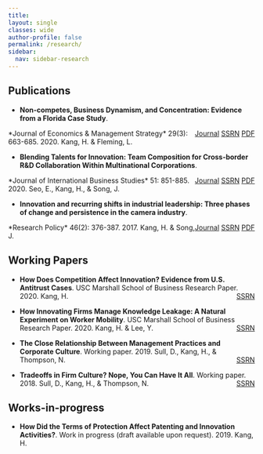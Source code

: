 ```yaml
---
title: 
layout: single
classes: wide
author-profile: false
permalink: /research/
sidebar:
  nav: sidebar-research
---
```



## Publications

+ **Non-competes, Business Dynamism, and Concentration: Evidence from a Florida Case Study**.
<span style="float:right">
  <a href="http://dx.doi.org/10.1111/jems.12349" class="btn btn--warning btn--small">Journal</a>
  <a href="https://papers.ssrn.com/sol3/papers.cfm?abstract_id=3172477" class="btn btn--info btn--small">SSRN</a>
  <a href="http://dx.doi.org/10.1111/jems.12349" class="btn btn--danger btn--small">PDF</a>
</span>
*Journal of Economics & Management Strategy* 29(3): 663-685. 2020. Kang, H. & Fleming, L. 
    
+ **Blending Talents for Innovation: Team Composition for Cross-border R&D Collaboration Within Multinational Corporations**.
<span style="float:right">
  <a href="https://doi.org/10.1057/s41267-020-00331-z" class="btn btn--warning btn--small">Journal</a>
  <a href="https://papers.ssrn.com/sol3/papers.cfm?abstract_id=3575878" class="btn btn--info btn--small">SSRN</a>
  <a href="http://dx.doi.org/10.1111/jems.12349" class="btn btn--danger btn--small">PDF</a>
</span>
*Journal of International Business Studies* 51: 851-885. 2020. Seo, E., Kang, H., & Song, J.

+ **Innovation and recurring shifts in industrial leadership: Three phases of change and persistence in the camera industry**.
<span style="float:right">
  <a href="https://www.sciencedirect.com/science/article/pii/S004873331630138X" class="btn btn--warning btn--small">Journal</a>
  <a href="https://papers.ssrn.com/sol3/papers.cfm?abstract_id=3172481" class="btn btn--info btn--small">SSRN</a>
  <a href="http://dx.doi.org/10.1111/jems.12349" class="btn btn--danger btn--small">PDF</a>
</span>
*Research Policy* 46(2): 376-387. 2017. Kang, H. & Song, J.
 
## Working Papers

+ **How Does Competition Affect Innovation? Evidence from U.S. Antitrust Cases**.  USC Marshall School of Business Research Paper. 2020. Kang, H.<span style="float:right"><a href="https://papers.ssrn.com/sol3/papers.cfm?abstract_id=3516974" class="btn btn--info btn--small">SSRN</a></span>

+ **How Innovating Firms Manage Knowledge Leakage: A Natural Experiment on Worker Mobility**. USC Marshall School of Business Research Paper. 2020. Kang, H. & Lee, Y.<span style="float:right"><a href="https://papers.ssrn.com/sol3/papers.cfm?abstract_id=3171829" class="btn btn--info btn--small">SSRN</a></span>

+ **The Close Relationship Between Management Practices and Corporate Culture**. Working paper. 2019. Sull, D., Kang, H., & Thompson, N.<span style="float:right"><a href="https://papers.ssrn.com/sol3/papers.cfm?abstract_id=3462116" class="btn btn--info btn--small">SSRN</a></span>

+ **Tradeoffs in Firm Culture? Nope, You Can Have It All**. Working paper. 2018. Sull, D., Kang, H., & Thompson, N.<span style="float:right"><a href="https://papers.ssrn.com/sol3/papers.cfm?abstract_id=3228167" class="btn btn--info btn--small">SSRN</a></span>

## Works-in-progress

+ **How Did the Terms of Protection Affect Patenting and Innovation Activities?**.  Work in progress (draft available upon request). 2019. Kang, H.
